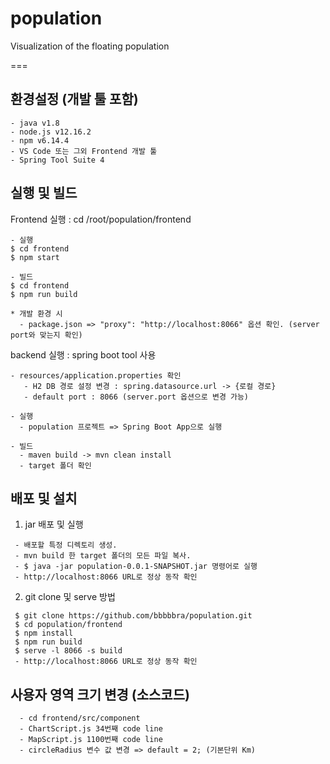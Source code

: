 # population
Visualization of the floating population

===

## 환경설정 (개발 툴 포함)
```
- java v1.8 
- node.js v12.16.2
- npm v6.14.4
- VS Code 또는 그외 Frontend 개발 툴
- Spring Tool Suite 4 
```

## 실행 및 빌드

Frontend 실행 : cd /root/population/frontend

```
- 실행
$ cd frontend
$ npm start

- 빌드
$ cd frontend
$ npm run build

* 개발 환경 시
  - package.json => "proxy": "http://localhost:8066" 옵션 확인. (server port와 맞는지 확인)
```

backend 실행 : spring boot tool 사용

```
- resources/application.properties 확인
   - H2 DB 경로 설정 변경 : spring.datasource.url -> {로컬 경로}
   - default port : 8066 (server.port 옵션으로 변경 가능) 

- 실행
  - population 프로젝트 => Spring Boot App으로 실행

- 빌드
  - maven build -> mvn clean install
  - target 폴더 확인
```

## 배포 및 설치

1. jar 배포 및 실행

```
 - 배포할 특정 디렉토리 생성.
 - mvn build 한 target 폴더의 모든 파일 복사.
 - $ java -jar population-0.0.1-SNAPSHOT.jar 명령어로 실행
 - http://localhost:8066 URL로 정상 동작 확인
```

2. git clone 및 serve 방법

```
 $ git clone https://github.com/bbbbbra/population.git
 $ cd population/frontend
 $ npm install
 $ npm run build
 $ serve -l 8066 -s build
 - http://localhost:8066 URL로 정상 동작 확인
```

## 사용자 영역 크기 변경 (소스코드)
```
  - cd frontend/src/component
  - ChartScript.js 34번째 code line
  - MapScript.js 1100번째 code line
  - circleRadius 변수 값 변경 => default = 2; (기본단위 Km)
```
